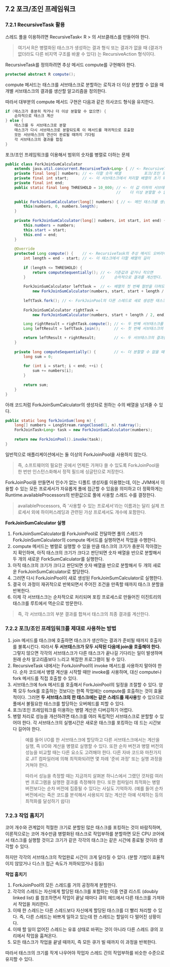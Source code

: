 ## 7.2 포크/조인 프레임워크

### 7.2.1 RecursiveTask 활용
스레드 풀을 이용하려면 RecursiveTask< R > 의 서브클래스를 만들어야 한다.
> 여기서 R은 병렬화된 태스크가 생성하는 결과 형식 또는 결과가 없을 때 (결과가 없더라도 다른 비지역 구조를 바꿀 수 있다) 는
> RecursiveAction 형식이다.

RecursiveTask를 정의하려면 추상 메서드 compute를 구현해야 한다.
```java
protected abstract R compute();
```

compute 메서드는 태스크를 서브태스크로 분할하는 로직과 더 이상 분할할 수 없을 때 개별 서브태스크의 결과를 생산할 알고리즘을 정의한다.

따라서 대부분의 compute 메서드 구현은 다음과 같은 의사코드 형식을 유지한다.

```java
if (태스크가 충분히 작거나 더 이상 분할할 수 없으면) {
	순차적으로 태스크 계산
} else {
	태스크를 두 서브태스크로 분할
    태스크가 다시 서브태스크로 분할되도록 이 메서드를 재귀적으로 호출함
    모든 서브태스크의 연산이 완료될 때까지 기다림
    각 서브태스크의 결과를 합침
}
```

포크/조인 프레임워크를 이용해서 범위의 숫자를 병렬로 더하는 문제
```java
public class ForkJoinSumCalculator 
    extends java.util.concurrent.RecursiveTask<Long> { // <- RecursiveTask를 상속받아 
    private final long[] numbers; // <- 더할 숫자 배열          포크/조인 프레임워크에서 사용할 태스크를 생성한다.
    private final int start;      // <- 이 서브태스크에서 처리할 배열의 초기 위치와 최종 위치
    private final int end;
    public static final long THRESHOLD = 10_000; // <- 이 값 이하의 서브태스크는
                                                 //    더 이상 분할할 수 없다.
    
    public ForkJoinSumCalculator(long[] numbers) { // <- 메인 태스크를 생성할 때 사용할 공개 생성자
        this(numbers, 0, numbers.length);
    }
	
    private ForkJoinSumCalculator(long[] numbers, int start, int end) { // <- 메인 태스크의 서브태스크를
        this.numbers = numbers;                                         //    재귀적으로 만들 때 사용할 비공개 생성자
        this.start = start;
        this.end = end;
    }
	
    @Override
    protected Long compute() {    // <- RecursiveTask의 추상 메서드 오버라이드
        int length = end - start; // <- 이 태스크에서 더할 배열의 길이
        
        if (length <= THRESHOLD) {
            return computeSequentially(); // <- 기준값과 같거나 작으면
        }                                 //    순차적으로 결과를 계산한다.
        
        ForkJoinSumCalculator leftTask =  // <- 배열의 첫 번째 절반을 더하도록 서브태스크를 생성한다.
            new ForkJoinSumCalculator(numbers, start, start + length / 2);
		
        leftTask.fork(); // <- ForkJoinPool의 다른 스레드로 새로 생성한 태스크를 비동기로 실행한다.
        
        ForkJoinSumCalculator rightTask = 
            new ForkJoinSumCalculator(numbers, start + length / 2, end); // <- 배열의 나머지 절반을 더하도록 서브태스크를 생성한다.

        Long rightResult = rightTask.compute(); // <- 두 번째 서브태스크를 동기 실행한다. 이 때 추가로 분할이 일어날 수 있다.
        Long leftResult = leftTask.join();      // <- 첫 번째 서브태스크의 결과를 읽거나 아직 결과가 없으면 기다린다.

        return leftResult + rightResult;        // <- 두 서브태스크의 결과를 조합한 값이 이 태스크의 결과다.        
    }
	
    private long computeSequentially() {        // <- 더 분할할 수 없을 때 서브태스크의 결과를 계산하는 알고리즘 
        long sum = 0;
        
        for (int i = start; i < end; ++i) {
            sum += numbers[i];
        }
        
        return sum;
    }
}
```

아래 코드처럼 ForkJoinSumCalculator의 생성자로 원하는 수의 배열을 넘겨줄 수 있다.
```java
public static long forkJoinSum(long n) {
    long[] numbers = LongStream.rangeClosed(1, n).toArray();
    ForkJoinTask<Long> task = new ForkJoinSumCalculator(numbers);
        
    return new ForkJoinPool().invoke(task);
}
```

일반적으로 애플리케이션에서는 둘 이상의 ForkJoinPool을 사용하지 않는다.
> 즉, 소프트웨어의 필요한 곳에서 언제든 가져다 쓸 수 있도록 ForkJoinPool을 한 번만 인스턴스화해서 정적 필드에 싱글턴으로 저장한다.

ForkJoinPool을 만들면서 인수가 없는 디폴트 생성자를 이용했는데, 이는 JVM에서 이용할 수 있는 모든 프로세서가 자유롭게 풀에 접근할 수 있음을 의미하고
더 정확하게는 Runtime.availableProcessors의 반환값으로 풀에 사용할 스레드 수를 결정한다.
> availableProcessors, 즉 '사용할 수 있는 프로세서'라는 이름과는 달리 실제 프로세서 외에 하이퍼스레딩과 관련된 가상 프로세서도 개수에 포함한다.

**ForkJoinSumCalculator 실행**

1. ForkJoinSumCalculator를 ForkJoinPool로 전달하면 풀의 스레드가 ForkJoinSumCalculator의 compute 메서드를 실행하면서 작업을 수행한다.
2. compute 메서드는 병렬로 실행할 수 있을 만큼 태스크의 크기가 충분히 작아졌는지 확인하며, 아직 태스크의 크기가 크다고 판단되면 숫자 배열을 반으로 분할해서 두 개의 새로운 ForkSumCalculator를 실행한다.
3. 아직 태스크의 크기가 크다고 판단되면 숫자 배열을 반으로 분할해서 두 개의 새로운 ForkJoinSumCalculator로 할당한다.
4. 그러면 다시 ForkJoinPool이 새로 생성된 ForkJoinSumCalculator로 실행한다. 
5. 결국 이 과정이 재귀적으로 반복되면서 주어진 조건을 만족할 때까지 태스크 분할을 반복한다.
6. 이제 각 서브태스크는 순차적으로 처리되며 포킹 프로세스로 만들어진 이진트리의 태스크를 루트에서 역순으로 방문한다.
> 즉, 각 서브태스크의 부분 결과를 합쳐서 태스크의 최종 결과를 계산한다.

### 7.2.2 포크/조인 프레임워크를 제대로 사용하는 방법
1. join 메서드를 태스크에 호출하면 태스크가 생산하는 결과가 준비될 때까지 호출자를 불록시킨다. 따라서 **두 서브태스크가 모두 시작된 다음에 join을 호출해야 한다.** 그렇지 않으면 각각의 서브태스크가 다른 태스크가 끝나길 기다리는 일이 발생하며 원래 순차 알고리즘보다 느리고 복잡한 프로그램이 될 수 있다.
2. RecursiveTask 내에서는 ForkJoinPool의 invoke 메서드를 사용하지 말아야 한다. 순차 코드에서 병렬 계산을 시작할 때만 invoke를 사용하며, 대신 compute나 fork 메서드를 직접 호출할 수 있다.
3. 서브태스크에 fork 메서드를 호출해서 ForkJoinPool의 일정을 조절할 수 있다. 양쪽 모두 fork를 호출하는 것보다는 한쪽 작업에는 compute를 호출하는 것이 효율적이다. 그러면 **두 서브태스크의 한 태스크에는 같은 스레드를 재사용**할 수 있으므로 풀에서 불필요한 태스크를 할당하는 오버헤드를 피할 수 있다.
4. 포크/조인 프레임워크를 이용하는 병렬 계산은 디버깅하기 어렵다.
5. 병렬 처리로 성능을 개선하려면 태스크를 여러 독립적인 서브태스크로 분할할 수 있어야 한다. 각 서브태스크의 실행시간은 새로운 태스크를 포킹하는 데 드는 시간보다 길어야 한다.
   > 예를 들어 I/O를 한 서브태스크에 할당하고 다른 서브태스크에서는 계산을 실행, 즉 I/O와 계산을 병렬로 실행할 수 있다.
   > 또한 순차 버전과 병렬 버전의 성능을 비교할 때는 다른 요소도 고려해야 한다. 다른 자바 코드와 마찬가지로 JIT 컴파일러에 의해 최적화되려면 몇 차례 '준비 과정' 또는 실행 과정을 거쳐야 한다.
   > 
   > 따라서 성능을 측정할 때는 지금까지 살펴본 하니스에서 그랬던 것처럼 여러 번 프로그램을 실행한 결과를 측정해야 한다.
   > 또한 컴파일러 최적화는 병렬 버전보다는 순차 버전에 집중될 수 있다는 사실도 기억하자.
   > (예를 들어 순차 버전에서는 죽은 코드를 분석해서 사용되지 않는 계산은 아예 삭제하는 등의 최적화를 달성하기 쉽다)

### 7.2.3 작업 훔치기
코어 개수와 관계없이 적절한 크기로 분할된 많은 태스크를 포킹하는 것이 바람직하며, 이론적으로는 코어 개수만큼 병렬화된 태스크로 작업부하를 분할하면 모든 CPU 코어에서 태스크를 실행할 것이고 크기가 같은 각각의 태스크는 같은 시간에 종료될 것이라 생각할 수 있다.

하지만 각각의 서브태스크의 작업완료 시간이 크게 달라질 수 있다. (분할 기법이 효율적이지 않았거나 디스크 접근 속도가 저하되었거나 등등)

**작업 훔치기**
1. ForkJoinPool의 모든 스레드를 거의 공정하게 분할한다.
2. 각각의 스레드는 자신에게 할당된 태스크를 포함하는 이중 연결 리스트 (doubly linked list) 를 참조하면서 작업이 끝날 때마다 큐의 헤드에서 다른 태스크를 가져와서 작업을 처리한다.
3. 이때 한 스레드는 다른 스레드보다 자신에게 할당된 태스크를 더 빨리 처리할 수 있다. 즉, 다른 스레드는 바쁘게 일하고 있는데 한 스레드는 할일이 다 떨어진 상황이다.
4. 이때 할 일이 없어진 스레드는 유휴 상태로 바뀌는 것이 아니라 다른 스레드 큐의 꼬리에서 작업을 훔쳐온다.
5. 모든 태스크가 작업을 끝낼 때까지, 즉 모든 큐가 빌 때까지 이 과정을 반복한다.

따라서 태스크의 크기를 작게 나우어야 작업자 스레드 간의 작업부하를 비슷한 수준으로 유지할 수 있다.